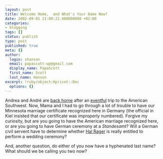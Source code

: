 ```yaml
---
layout: post
title: Welcome Home,  and What's Your Name Now?
date: 2002-09-01 21:09:22.000000000 +02:00
categories:
- blogging
tags: []
status: publish
type: post
published: true
meta: {}
author:
  login: shanson
  email: papascott-wp@gmail.com
  display_name: PapaScott
  first_name: Scott
  last_name: Hanson
excerpt: !ruby/object:Hpricot::Doc
  options: {}
---
```

<p>Andrea and André are <a href="http://andrea.editthispage.com/2002/09/01">back home</a> after an <a href="http://andrea.editthispage.com/2002/08/20">eventful</a> trip to the American Southwest. Now, Mama and I had to go through a lot of trouble to have our Minnesota marriage certificate recognized here in Germany (the official in Kiel insisted that our certificate was improperly numbered). Forgive my curiosity, but are you going to have the American marriage recognized here, or are you going to have German ceremony at a <em>Standesamt</em>? Will a German civil servent have to determine whether <a href="http://hal.editthispage.com/">Hal Rager</a> is really entitled to perform a wedding ceremony?</p>
<p>And, another question, do either of you now have a hyphenated last name? What should we be calling you two now?</p>
